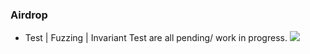 ### Airdrop 
- Test | Fuzzing | Invariant Test are all pending/ work in progress.
![](https://ih1.redbubble.net/image.992400293.2653/flat,750x,075,f-pad,750x1000,f8f8f8.jpg)
